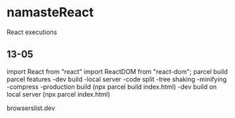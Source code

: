 # namasteReact
React executions

13-05
-----
import React from "react"
import ReactDOM from "react-dom";
parcel build
parcel features
-dev build
-local server
-code split
-tree shaking 
-minifying
-compress
-production build  (npx parcel build index.html)
-dev build on local server (npx parcel index.html)

browserslist.dev
